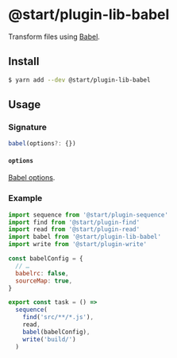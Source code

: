 # @start/plugin-lib-babel

Transform files using [Babel](https://babeljs.io/).

## Install

```sh
$ yarn add --dev @start/plugin-lib-babel
```

## Usage

### Signature

```ts
babel(options?: {})
```

#### `options`

[Babel options](https://babeljs.io/docs/usage/api/#options).

### Example

```js
import sequence from '@start/plugin-sequence'
import find from '@start/plugin-find'
import read from '@start/plugin-read'
import babel from '@start/plugin-lib-babel'
import write from '@start/plugin-write'

const babelConfig = {
  // …
  babelrc: false,
  sourceMap: true,
}

export const task = () =>
  sequence(
    find('src/**/*.js'),
    read,
    babel(babelConfig),
    write('build/')
  )
```
